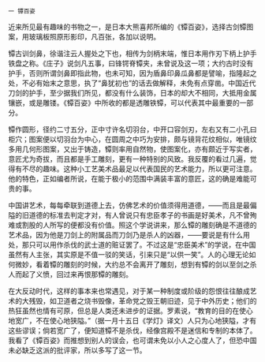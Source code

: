     一 镡百姿 

   近来所见最有趣味的书物之一，是日本大熊喜邦所编的《镡百姿》，选择古剑镡图案，用玻璃板照原形影印，凡百张，各加以说明。

   镡古训剑鼻，徐谐注云人握处之下也，相传为剑柄末端，惟日本用作刃下柄上护手铁盘之称。《庄子》说剑凡五事，曰锋锷脊镡夹，未曾说及这一项；大约古时没有护手，否则所谓剑鼻即指此物，也未可知，因为盾鼻印鼻瓜鼻都是譬喻，指隆起之处，不必有始末之意思，执了“鼻犹初也”的话去做解释，未免有点穿凿。中国近代刀剑的护手，至少据我们所见，都没有什么装饰，日本的却大不相同，大抵用金属镶嵌，或是雕镂。《镡百姿》中所收的都是透雕铁镡，可以代表其中最重要的一部分。

   镡作圆形，径约二寸五分，正中寸许名切羽台，中开口容剑刃，左右又有二小孔曰柜穴；图案便以切羽台为中心，在圆周之中巧为安排，颇与镜背花纹相似，唯镜纹多用几何形图案，又出于铸造，镡则率用自然物，使图案化，亦有颇近于写实者，意匠尤为奇拔，而且都是手工雕刻，更有一种特别的风致。我反覆的看过几遍，觉得有不尽的趣味。这种小工艺美术品最足以代表国民的艺术能力，所以更可注意。他的特色，正如编者所说，在能于极小的范围中满装丰富的意匠，这的确是难能可贵的事。

   中国讲艺术，每每牵联到道德上去，仿佛艺术的价值须得用道德，——而且是最偏隘的旧道德的标准去判定才对，有人曾说只有忠臣孝子的书画是好美术，凡不曾殉难或割股的人所写的便都没有价值。照这个学说讲来，那么镡的雕刻确是不道德的艺术品，因为他是刀剑上的附属品而刀剑乃是杀人的凶器，——要说是有什么用处，那只可以用作杀伐的武士道的赃证罢了。不过这是“忠臣美术”的学说，在中国虽然有人主张，其实原是不值一驳的笑话，引来只是“以供一笑”。人的心理无论如何微妙，看着镡的雕刻的时候，大约总不会离开了雕刻，想到有镡的剑以至剑之杀人而起了义愤，回过来再恨那镡的雕刻。

   在大反动时代，这样的事本来也常遇见，对于某一种制度或阶级的怨恨往往酿成艺术的大残毁，如卫道者之烧书毁像，革命党之毁王朝旧迹，见于中外历史；他们的热狂虽然也情有可原，但总是人类还未进步的证据。罗素说，“教育的目的在使心地宽广，不在使心地狭隘。”（据一月十五日《学灯》译文）人只为心地狭隘，才有这些谬误；倘若宽广了，便知道镡不是杀伐，经像宫殿不是迷信和专制的本体了。我看了《镡百姿》而推想到别人的误会，也可谓未免以小人之心度人了，但恐中国未必缺乏这派的批评家，所以多写了这一节。

